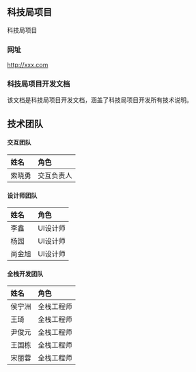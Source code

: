 
## 科技局项目
科技局项目

### 网址
<a href="http://xxx.com">http://xxx.com</a>


### 科技局项目开发文档
该文档是科技局项目开发文档，涵盖了科技局项目开发所有技术说明。

## 技术团队

#### 交互团队

| 姓名 | 角色    |
| :------------- | :------------- |
| 索晓勇    | 交互负责人    |


#### 设计师团队


| 姓名 | 角色    |
| :------------- | :------------- |
| 李鑫       | UI设计师    |
| 杨园    | UI设计师   |
| 尚金旭    | UI设计师   |

#### 全栈开发团队
| 姓名 | 角色    |
| :------------- | :------------- |
| 侯宁洲     | 全栈工程师    |
| 王琦    | 全栈工程师    |
| 尹俊元   | 全栈工程师  |
| 王国栋   | 全栈工程师  |
| 宋丽蓉   | 全栈工程师  |
